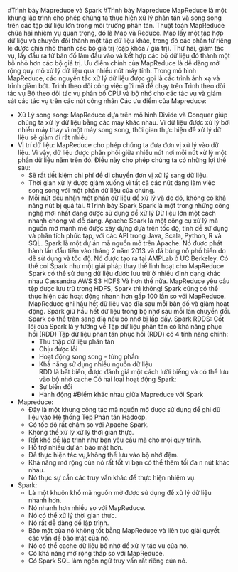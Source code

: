 #Trình bày Mapreduce và  Spark 
#Trình bày Mapreduce
  MapReduce là một khung lập trình cho phép chúng ta thực hiện xử lý phân tán và song song trên các tập dữ liệu lớn trong môi trường phân tán.
  Thuật toán MapReduce chứa hai nhiệm vụ quan trọng, đó là Map và Reduce.
  Map lấy một tập hợp dữ liệu và chuyển đổi thành một tập dữ liệu khác, trong đó các phần tử riêng lẻ được chia nhỏ thành các bộ giá trị (cặp khóa / giá trị). Thứ hai, giảm tác vụ, lấy đầu ra từ bản đồ làm đầu vào và kết hợp các bộ dữ liệu đó thành một bộ nhỏ hơn các bộ giá trị.
  Ưu điểm chính của MapReduce là dễ dàng mở rộng quy mô xử lý dữ liệu qua nhiều nút máy tính. 
  Trong mô hình MapReduce, các nguyên tắc xử lý dữ liệu được gọi là các trình ánh xạ và trình giảm bớt.
  Trình theo dõi công việc gửi mã để chạy trên Trình theo dõi tác vụ
  Bộ theo dõi tác vụ phân bổ CPU và bộ nhớ cho các tác vụ và giám sát các tác vụ trên các nút công nhân
  Các ưu điểm của Mapreduce:
  - Xử Lý song song: MapReduce dựa trên mô hình Divide và Conquer giúp chúng ta xử lý dữ liệu bằng các máy khác nhau. Vì dữ liệu được xử lý bởi nhiều máy thay vì một máy song song, thời gian thực hiện để xử lý dữ liệu sẽ giảm đi rất nhiều
  - Vị trí dữ liệu: MapReduce cho phép chúng ta đưa đơn vị xử lý vào dữ liệu. Vì vậy, dữ liệu được phân phối giữa nhiều nút nơi mỗi nút xử lý một phần dữ liệu nằm trên đó. Điều này cho phép chúng ta có những lợi thế sau:
    + Sẽ rất tiết kiệm chi phí để di chuyển đơn vị xử lý sang dữ liệu.
    + Thời gian xử lý được giảm xuống vì tất cả các nút đang làm việc song song với một phần dữ liệu của chúng.
    + Mỗi nút đều nhận một phần dữ liệu để xử lý và do đó, không có khả năng nút bị quá tải.
#Trình bày Spark
   Spark là một trong những công nghệ mới nhất đang được sử dụng để xử lý Dữ liệu lớn một cách nhanh chóng và dễ dàng.
   Apache Spark là một công cụ xử lý mã nguồn mở mạnh mẽ được xây dựng dựa trên tốc độ, tính dễ sử dụng và phân tích phức tạp, với các API trong Java, Scala, Python, R và SQL.
   Spark là một dự án mã nguồn mở trên Apache.
   Nó được phát hành lần đầu tiên vào tháng 2 năm 2013 và đã bùng nổ phổ biến do dễ sử dụng và tốc độ.
   Nó được tạo ra tại AMPLab ở UC Berkeley.
   Có thể coi Spark như một giải pháp thay thế linh hoạt cho MapReduce
   Spark có thể sử dụng dữ liệu được lưu trữ ở nhiều định dạng khác nhau Cassandra AWS S3 HDFS Và hơn thế nữa.
   MapReduce yêu cầu tệp được lưu trữ trong HDFS, Spark thì không!
   Spark cũng có thể thực hiện các hoạt động nhanh hơn gấp 100 lần so với MapReduce.
   MapReduce ghi hầu hết dữ liệu vào đĩa sau mỗi bản đồ và giảm hoạt động.
   Spark giữ hầu hết dữ liệu trong bộ nhớ sau mỗi lần chuyển đổi.
   Spark có thể tràn sang đĩa nếu bộ nhớ bị lấp đầy.
   Spark RDDS:
      Cốt lõi của Spark là ý tưởng về Tập dữ liệu phân tán có khả năng phục hồi (RDD)
      Tập dữ liệu phân tán phục hồi (RDD) có 4 tính năng chính:
        + Thu thập dữ liệu phân tán
        + Chịu được lỗi
        + Hoạt động song song - từng phần
        + Khả năng sử dụng nhiều nguồn dữ liệu  
   RDD là bất biến, được đánh giá một cách lười biếng và có thể lưu vào bộ nhớ cache
   Có hai loại hoạt động Spark:
      + Sự biến đổi
      + Hành động
#Điểm khác nhau giữa Mapreduce với Spark
   - Mapreduce: 
      + Đây là một khung công tác mã nguồn mở được sử dụng để ghi dữ liệu vào Hệ thống Tệp Phân tán Hadoop.
      + Có tốc độ rất chậm so với Apache Spark.
      + Không thể xử lý xử lý thời gian thực.
      + Rất khó để lập trình như bạn yêu cầu mã cho mọi quy trình.
      + Hỗ trợ nhiều dự án bảo mật hơn.
      + Để thực hiện tác vụ,không thể lưu vào bộ nhớ đệm.
      + Khả năng mở rộng của nó rất tốt vì bạn có thể thêm tối đa n nút khác nhau.
      + Nó thực sự cần các truy vấn khác để thực hiện nhiệm vụ.
   - Spark:
      + Là một khuôn khổ mã nguồn mở được sử dụng để xử lý dữ liệu nhanh hơn.
      + Nó nhanh hơn nhiều so với MapReduce.
      + Nó có thể xử lý thời gian thực.
      + Nó rất dễ dàng để lập trình.
      + Bảo mật của nó không tốt bằng MapReduce và liên tục giải quyết các vấn đề bảo mật của nó.
      + Nó có thể cache dữ liệu bộ nhớ để xử lý tác vụ của nó.
      + Có khả năng mở rộng thấp so với MapReduce. 
      + Có Spark SQL làm ngôn ngữ truy vấn rất riêng của nó.
    
